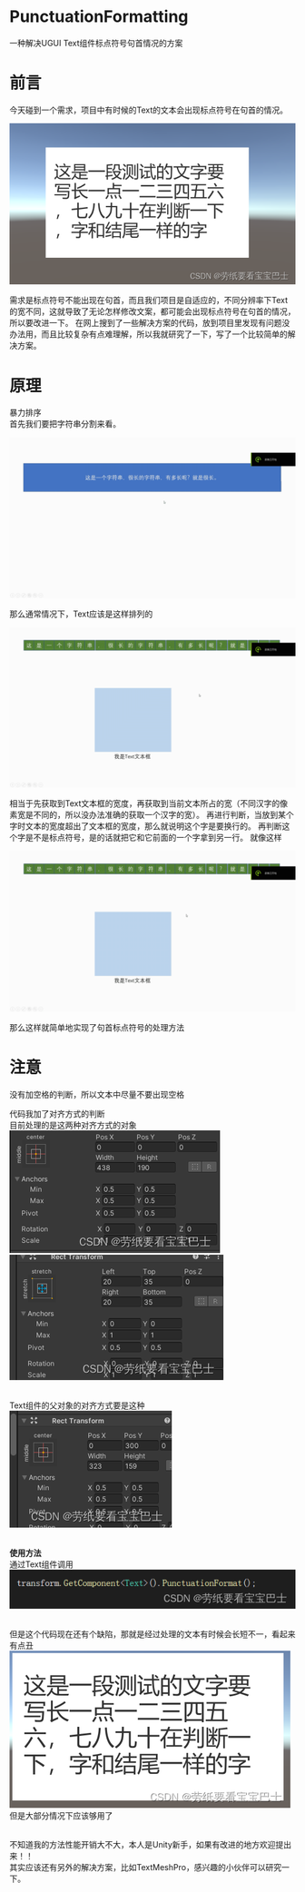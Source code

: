 # PunctuationFormatting
一种解决UGUI Text组件标点符号句首情况的方案
# 前言
今天碰到一个需求，项目中有时候的Text的文本会出现标点符号在句首的情况。<br/>

![image](images/1.png)<br/>

需求是标点符号不能出现在句首，而且我们项目是自适应的，不同分辨率下Text的宽不同，这就导致了无论怎样修改文案，都可能会出现标点符号在句首的情况，所以要改进一下。
在网上搜到了一些解决方案的代码，放到项目里发现有问题没办法用，而且比较复杂有点难理解，所以我就研究了一下，写了一个比较简单的解决方案。

# 原理

暴力排序<br/>
首先我们要把字符串分割来看。<br/>

![image](https://github.com/dpfor1024/PunctuationFormatting/blob/main/images/3.gif)

那么通常情况下，Text应该是这样排列的<br/>

![image](https://github.com/dpfor1024/PunctuationFormatting/blob/main/images/1.gif)

相当于先获取到Text文本框的宽度，再获取到当前文本所占的宽（不同汉字的像素宽是不同的，所以没办法准确的获取一个汉字的宽）。
再进行判断，当放到某个字时文本的宽度超出了文本框的宽度，那么就说明这个字是要换行的。
再判断这个字是不是标点符号，是的话就把它和它前面的一个字拿到另一行。
就像这样<br/>

![image](https://github.com/dpfor1024/PunctuationFormatting/blob/main/images/2.gif)<br/>

那么这样就简单地实现了句首标点符号的处理方法<br/>

# 注意

没有加空格的判断，所以文本中尽量不要出现空格<br/>

代码我加了对齐方式的判断<br/>
目前处理的是这两种对齐方式的对象<br/>
![image](images/2.png)<br/>
![image](images/3.png)<br/><br/>

Text组件的父对象的对齐方式要是这种<br/>
![image](images/4.png)<br/><br/>

**使用方法**<br/>
通过Text组件调用<br/>
![image](images/5.png)<br/><br/>

但是这个代码现在还有个缺陷，那就是经过处理的文本有时候会长短不一，看起来有点丑<br/>
![image](images/6.png)<br/>
但是大部分情况下应该够用了<br/><br/>

不知道我的方法性能开销大不大，本人是Unity新手，如果有改进的地方欢迎提出来！！<br/>
其实应该还有另外的解决方案，比如TextMeshPro，感兴趣的小伙伴可以研究一下。<br/>
